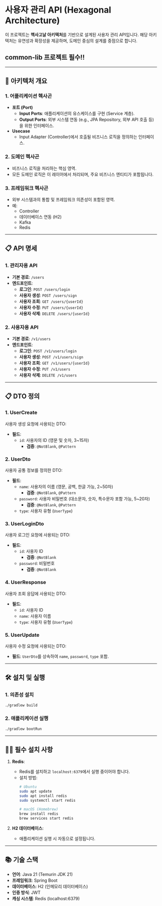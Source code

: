 
# 사용자 관리 API (Hexagonal Architecture)

이 프로젝트는 **헥사고날 아키텍처**를 기반으로 설계된 사용자 관리 API입니다. 해당 아키텍처는 유연성과 확장성을 제공하며, 도메인 중심의 설계를 중점으로 합니다.
## common-lib 프로젝트 필수!!

---

## 📐 아키텍처 개요

### 1. **어플리케이션 헥사곤**
- **포트 (Port)**
  - **Input Ports**: 애플리케이션의 유스케이스를 구현 (Service 계층).
  - **Output Ports**: 외부 시스템 연동 (e.g., JPA Repository, 외부 API 호출 등)을 위한 인터페이스.
- **Usecase**
  - Input Adapter (Controller)에서 호출될 비즈니스 로직을 정의하는 인터페이스.

### 2. **도메인 헥사곤**
- 비즈니스 로직을 처리하는 핵심 영역.
- 모든 도메인 로직은 이 레이어에서 처리되며, 주요 비즈니스 엔티티가 포함됩니다.

### 3. **프레임워크 헥사곤**
- 외부 시스템과의 통합 및 프레임워크 의존성이 포함된 영역.
- 예: 
  - Controller
  - 데이터베이스 연동 (H2)
  - Kafka
  - Redis

---

## 📋 API 명세

### 1. **관리자용 API**
- **기본 경로**: `/users`
- **엔드포인트**:
  - **로그인**: `POST /users/login`
  - **사용자 생성**: `POST /users/sign`
  - **사용자 조회**: `GET /users/{userId}`
  - **사용자 수정**: `PUT /users/{userId}`
  - **사용자 삭제**: `DELETE /users/{userId}`

### 2. **사용자용 API**
- **기본 경로**: `/v1/users`
- **엔드포인트**:
  - **로그인**: `POST /v1/users/login`
  - **사용자 생성**: `POST /v1/users/sign`
  - **사용자 조회**: `GET /v1/users/{userId}`
  - **사용자 수정**: `PUT /v1/users`
  - **사용자 삭제**: `DELETE /v1/users`

---

## 📋 DTO 정의

### 1. **UserCreate**
사용자 생성 요청에 사용되는 DTO:
- **필드**:
  - `id`: 사용자의 ID (영문 및 숫자, 3~15자)
    - **검증**: `@NotBlank`, `@Pattern`

### 2. **UserDto**
사용자 공통 정보를 정의한 DTO:
- **필드**:
  - `name`: 사용자의 이름 (영문, 공백, 한글 가능, 2~50자)
    - **검증**: `@NotBlank`, `@Pattern`
  - `password`: 사용자 비밀번호 (대소문자, 숫자, 특수문자 포함 가능, 5~20자)
    - **검증**: `@NotBlank`, `@Pattern`
  - `type`: 사용자 유형 (`UserType`)

### 3. **UserLoginDto**
사용자 로그인 요청에 사용되는 DTO:
- **필드**:
  - `id`: 사용자 ID
    - **검증**: `@NotBlank`
  - `password`: 비밀번호
    - **검증**: `@NotBlank`

### 4. **UserResponse**
사용자 조회 응답에 사용되는 DTO:
- **필드**:
  - `id`: 사용자 ID
  - `name`: 사용자 이름
  - `type`: 사용자 유형 (`UserType`)

### 5. **UserUpdate**
사용자 수정 요청에 사용되는 DTO:
- **필드**: `UserDto`를 상속하여 `name`, `password`, `type` 포함.

---

## 🛠️ 설치 및 실행

### 1. 의존성 설치
```bash
./gradlew build
```

### 2. 애플리케이션 실행
```bash
./gradlew bootRun
```

---

## 🧑‍💻 필수 설치 사항
1. **Redis**:
   - Redis를 설치하고 `localhost:6379`에서 실행 중이어야 합니다.
   - 설치 방법:
     ```bash
     # Ubuntu
     sudo apt update
     sudo apt install redis
     sudo systemctl start redis

     # macOS (Homebrew)
     brew install redis
     brew services start redis
     ```

2. **H2 데이터베이스**:
   - 애플리케이션 실행 시 자동으로 설정됩니다.

---

## 📚 기술 스택
- **언어**: Java 21 (Temurin JDK 21)
- **프레임워크**: Spring Boot
- **데이터베이스**: H2 (인메모리 데이터베이스)
- **인증 방식**: JWT
- **캐싱 시스템**: Redis (localhost:6379)


